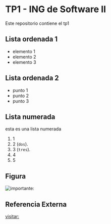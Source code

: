 # TP1 - ING de Software II

Este repositorio contiene el tp1

## Lista ordenada 1

* elemento 1
* elemento 2
* elemento 3

## Lista ordenada 2

* punto 1
* punto 2
* punto 3

## Lista numerada

esta es una lista numerada

1. 1
2. 2 (`dos`).
3. 3 (`tres`).
4. 4
5. 5

## Figura

![importante:](C:\Users\yunoa\OneDrive\Escritorio\Other\Loki.jpeg)

## Referencia Externa

[visitar:](https://www.southpark.lat/)

